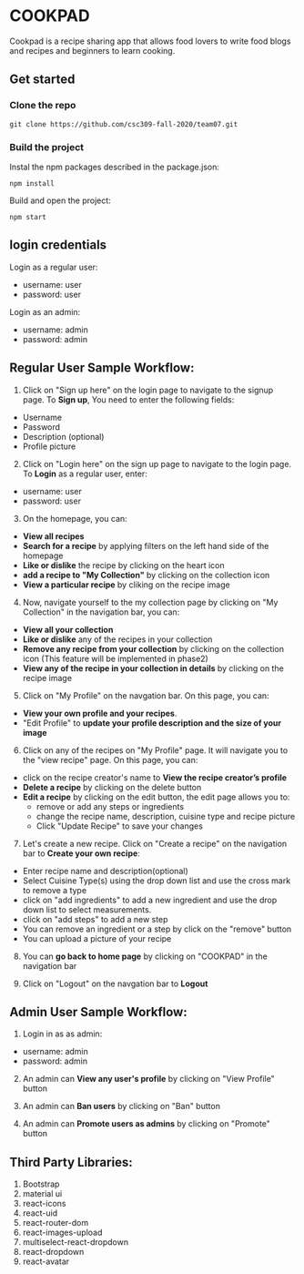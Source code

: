 # COOKPAD
Cookpad is a recipe sharing app that allows food lovers to write food blogs and recipes and beginners to learn cooking. 

## Get started
### Clone the repo
```
git clone https://github.com/csc309-fall-2020/team07.git
```

### Build the project
Instal the npm packages described in the package.json:
```
npm install
```

Build and open the project:
```
npm start
```

## login credentials
Login as a regular user:
  * username: user
  * password: user

Login as an admin:
  * username: admin
  * password: admin

## Regular User Sample Workflow:
1. Click on "Sign up here" on the login page to navigate to the signup page. To **Sign up**, You need to enter the following fields:
  * Username
  * Password
  * Description (optional)
  * Profile picture
  
2. Click on "Login here" on the sign up page to navigate to the login page. To **Login** as a regular user, enter:
  * username: user
  * password: user
  
3. On the homepage, you can:
  * **View all recipes**
  * **Search for a recipe** by applying filters on the left hand side of the homepage
  * **Like or dislike** the recipe by clicking on the heart icon
  * **add a recipe to "My Collection"** by clicking on the collection icon
  * **View a particular recipe** by cliking on the recipe image
  
4. Now, navigate yourself to the my collection page by clicking on "My Collection" in the navigation bar, you can:
  * **View all your collection**
  * **Like or dislike** any of the recipes in your collection
  * **Remove any recipe from your collection** by clicking on the collection icon (This feature will be implemented in phase2)
  * **View any of the recipe in your collection in details** by clicking on the recipe image
  
5. Click on "My Profile" on the navgation bar. On this page, you can:
  * **View your own profile and your recipes**.
  * "Edit Profile" to **update your profile description and the size of your image**

6. Click on any of the recipes on "My Profile" page. It will navigate you to the "view recipe" page. On this page, you can:
  * click on the recipe creator's name to **View the recipe creator’s profile**
  * **Delete a recipe** by clicking on the delete button
  * **Edit a recipe** by clicking on the edit button, the edit page allows you to:
     * remove or add any steps or ingredients
     * change the recipe name, description, cuisine type and recipe picture
     * Click "Update Recipe" to save your changes

7. Let's create a new recipe. Click on "Create a recipe" on the navigation bar to **Create your own recipe**:
  * Enter recipe name and description(optional)
  * Select Cuisine Type(s) using the drop down list and use the cross mark to remove a type
  * click on "add ingredients" to add a new ingredient and use the drop down list to select measurements.
  * click on "add steps" to add a new step
  * You can remove an ingredient or a step by click on the "remove" button
  * You can upload a picture of your recipe

8. You can **go back to home page** by clicking on "COOKPAD" in the navigation bar

9. Click on "Logout" on the navgation bar to **Logout**

## Admin User Sample Workflow:
1. Login in as as admin:
  * username: admin
  * password: admin
  
2. An admin can **View any user's profile** by clicking on "View Profile" button

2. An admin can **Ban users** by clicking on "Ban" button

3. An admin can **Promote users as admins** by clicking on "Promote" button

## Third Party Libraries:
1. Bootstrap
2. material ui
2. react-icons
3. react-uid
4. react-router-dom
5. react-images-upload
6. multiselect-react-dropdown
7. react-dropdown
8. react-avatar
